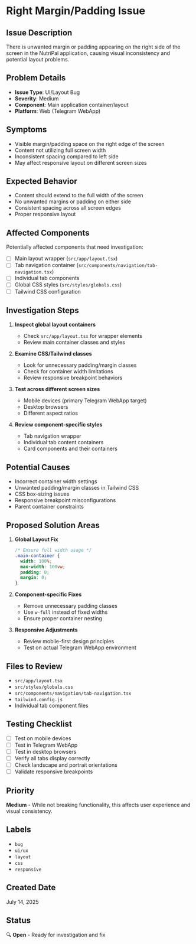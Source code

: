 # Right Margin/Padding Issue

## Issue Description
There is unwanted margin or padding appearing on the right side of the screen in the NutriPal application, causing visual inconsistency and potential layout problems.

## Problem Details
- **Issue Type**: UI/Layout Bug
- **Severity**: Medium
- **Component**: Main application container/layout
- **Platform**: Web (Telegram WebApp)

## Symptoms
- Visible margin/padding space on the right edge of the screen
- Content not utilizing full screen width
- Inconsistent spacing compared to left side
- May affect responsive layout on different screen sizes

## Expected Behavior
- Content should extend to the full width of the screen
- No unwanted margins or padding on either side
- Consistent spacing across all screen edges
- Proper responsive layout

## Affected Components
Potentially affected components that need investigation:
- [ ] Main layout wrapper (`src/app/layout.tsx`)
- [ ] Tab navigation container (`src/components/navigation/tab-navigation.tsx`)
- [ ] Individual tab components
- [ ] Global CSS styles (`src/styles/globals.css`)
- [ ] Tailwind CSS configuration

## Investigation Steps
1. **Inspect global layout containers**
   - Check `src/app/layout.tsx` for wrapper elements
   - Review main container classes and styles
   
2. **Examine CSS/Tailwind classes**
   - Look for unnecessary padding/margin classes
   - Check for container width limitations
   - Review responsive breakpoint behaviors
   
3. **Test across different screen sizes**
   - Mobile devices (primary Telegram WebApp target)
   - Desktop browsers
   - Different aspect ratios
   
4. **Review component-specific styles**
   - Tab navigation wrapper
   - Individual tab content containers
   - Card components and their containers

## Potential Causes
- Incorrect container width settings
- Unwanted padding/margin classes in Tailwind CSS
- CSS box-sizing issues
- Responsive breakpoint misconfigurations
- Parent container constraints

## Proposed Solution Areas
1. **Global Layout Fix**
   ```css
   /* Ensure full width usage */
   .main-container {
     width: 100%;
     max-width: 100vw;
     padding: 0;
     margin: 0;
   }
   ```

2. **Component-specific Fixes**
   - Remove unnecessary padding classes
   - Use `w-full` instead of fixed widths
   - Ensure proper container nesting

3. **Responsive Adjustments**
   - Review mobile-first design principles
   - Test on actual Telegram WebApp environment

## Files to Review
- `src/app/layout.tsx`
- `src/styles/globals.css`
- `src/components/navigation/tab-navigation.tsx`
- `tailwind.config.js`
- Individual tab component files

## Testing Checklist
- [ ] Test on mobile devices
- [ ] Test in Telegram WebApp
- [ ] Test in desktop browsers
- [ ] Verify all tabs display correctly
- [ ] Check landscape and portrait orientations
- [ ] Validate responsive breakpoints

## Priority
**Medium** - While not breaking functionality, this affects user experience and visual consistency.

## Labels
- `bug`
- `ui/ux`
- `layout`
- `css`
- `responsive`

## Created Date
July 14, 2025

## Status
🔍 **Open** - Ready for investigation and fix
